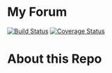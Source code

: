 # My Forum
[![Build Status](https://travis-ci.org/andela-oolutola/my-forum.svg)](https://travis-ci.org/andela-oolutola/my-forum)
[![Coverage Status](https://coveralls.io/repos/github/andela-oolutola/my-forum/badge.svg?branch=develop)](https://coveralls.io/github/andela-oolutola/my-forum?branch=develop)


# About this Repo
